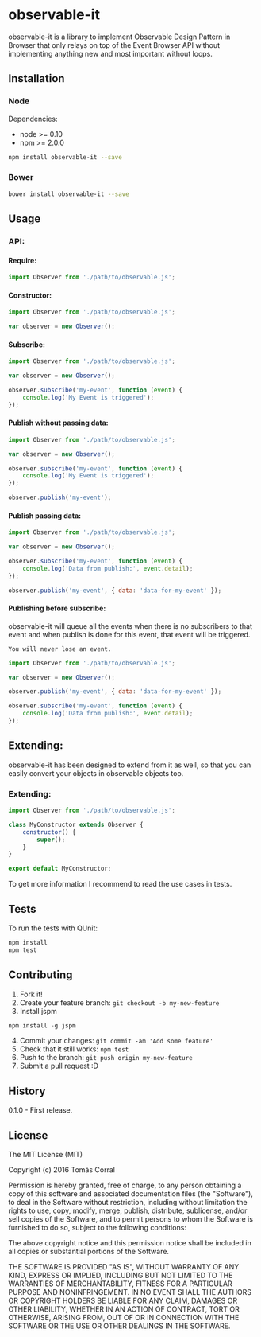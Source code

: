 # observable-it
observable-it is a library to implement Observable Design Pattern in Browser
that only relays on top of the Event Browser API without implementing anything new
and most important without loops.

## Installation

### Node 

Dependencies:

* node >= 0.10
* npm >= 2.0.0

```bash
npm install observable-it --save
```

### Bower 

```bash
bower install observable-it --save
```

## Usage

### API:

#### Require:

```js
import Observer from './path/to/observable.js';
```

#### Constructor:

```js
import Observer from './path/to/observable.js';

var observer = new Observer();
``` 

#### Subscribe:

```js
import Observer from './path/to/observable.js';

var observer = new Observer();

observer.subscribe('my-event', function (event) {
    console.log('My Event is triggered');
});
``` 

#### Publish without passing data:

```js
import Observer from './path/to/observable.js';

var observer = new Observer();

observer.subscribe('my-event', function (event) {
    console.log('My Event is triggered');
});

observer.publish('my-event');
``` 

#### Publish passing data:

```js
import Observer from './path/to/observable.js';

var observer = new Observer();

observer.subscribe('my-event', function (event) {
    console.log('Data from publish:', event.detail);
});

observer.publish('my-event', { data: 'data-for-my-event' });
``` 

#### Publishing before subscribe:
observable-it will queue all the events when there is no subscribers to that event 
and when publish is done for this event, that event will be triggered.

```
You will never lose an event.
```

```js
import Observer from './path/to/observable.js';

var observer = new Observer();

observer.publish('my-event', { data: 'data-for-my-event' });

observer.subscribe('my-event', function (event) {
    console.log('Data from publish:', event.detail);
});
``` 

## Extending:
observable-it has been designed to extend from it as well, so that you
can easily convert your objects in observable objects too.

### Extending:
```js
import Observer from './path/to/observable.js';

class MyConstructor extends Observer {
    constructor() {
        super();
    }
}

export default MyConstructor;
``` 


To get more information I recommend to read the use cases in tests.

## Tests

To run the tests with QUnit:

```bash
npm install
npm test
```

## Contributing

1. Fork it!
2. Create your feature branch: `git checkout -b my-new-feature`
3. Install jspm
```js
npm install -g jspm
```
4. Commit your changes: `git commit -am 'Add some feature'`
5. Check that it still works: `npm test`
6. Push to the branch: `git push origin my-new-feature`
7. Submit a pull request :D

## History

0.1.0 - First release.

## License

The MIT License (MIT)

Copyright (c) 2016 Tomás Corral

Permission is hereby granted, free of charge, to any person obtaining a copy
of this software and associated documentation files (the "Software"), to deal
in the Software without restriction, including without limitation the rights
to use, copy, modify, merge, publish, distribute, sublicense, and/or sell
copies of the Software, and to permit persons to whom the Software is
furnished to do so, subject to the following conditions:

The above copyright notice and this permission notice shall be included in
all copies or substantial portions of the Software.

THE SOFTWARE IS PROVIDED "AS IS", WITHOUT WARRANTY OF ANY KIND, EXPRESS OR
IMPLIED, INCLUDING BUT NOT LIMITED TO THE WARRANTIES OF MERCHANTABILITY,
FITNESS FOR A PARTICULAR PURPOSE AND NONINFRINGEMENT. IN NO EVENT SHALL THE
AUTHORS OR COPYRIGHT HOLDERS BE LIABLE FOR ANY CLAIM, DAMAGES OR OTHER
LIABILITY, WHETHER IN AN ACTION OF CONTRACT, TORT OR OTHERWISE, ARISING FROM,
OUT OF OR IN CONNECTION WITH THE SOFTWARE OR THE USE OR OTHER DEALINGS IN
THE SOFTWARE.

